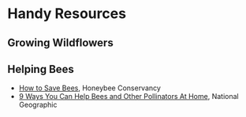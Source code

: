 # Handy Resources

## Growing Wildflowers

## Helping Bees
* [How to Save Bees](https://thehoneybeeconservancy.org/how-to-save-the-bees/), Honeybee Conservancy
* [9 Ways You Can Help Bees and Other Pollinators At Home](https://news.nationalgeographic.com/2015/05/150524-bees-pollinators-animals-science-gardens-plants/), National Geographic

